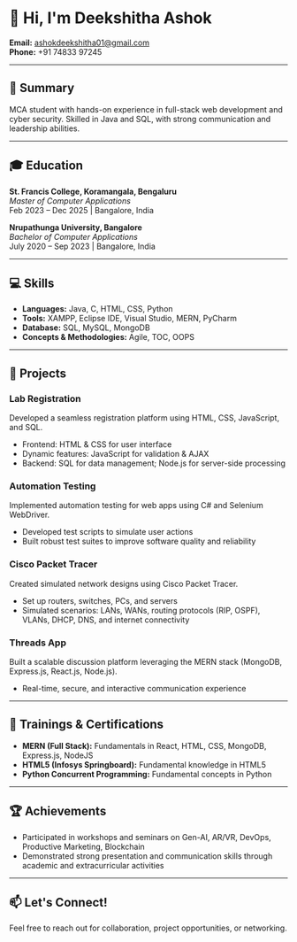 # 👋 Hi, I'm Deekshitha Ashok

**Email:** ashokdeekshitha01@gmail.com  
**Phone:** +91 74833 97245

---

## 📝 Summary

MCA student with hands-on experience in full-stack web development and cyber security. Skilled in Java and SQL, with strong communication and leadership abilities.

---

## 🎓 Education

**St. Francis College, Koramangala, Bengaluru**  
*Master of Computer Applications*  
Feb 2023 – Dec 2025 | Bangalore, India

**Nrupathunga University, Bangalore**  
*Bachelor of Computer Applications*  
July 2020 – Sep 2023 | Bangalore, India

---

## 💻 Skills

- **Languages:** Java, C, HTML, CSS, Python
- **Tools:** XAMPP, Eclipse IDE, Visual Studio, MERN, PyCharm
- **Database:** SQL, MySQL, MongoDB
- **Concepts & Methodologies:** Agile, TOC, OOPS

---

## 🚀 Projects

### Lab Registration
Developed a seamless registration platform using HTML, CSS, JavaScript, and SQL.  
- Frontend: HTML & CSS for user interface
- Dynamic features: JavaScript for validation & AJAX
- Backend: SQL for data management; Node.js for server-side processing

### Automation Testing
Implemented automation testing for web apps using C# and Selenium WebDriver.  
- Developed test scripts to simulate user actions
- Built robust test suites to improve software quality and reliability

### Cisco Packet Tracer
Created simulated network designs using Cisco Packet Tracer.  
- Set up routers, switches, PCs, and servers
- Simulated scenarios: LANs, WANs, routing protocols (RIP, OSPF), VLANs, DHCP, DNS, and internet connectivity

### Threads App
Built a scalable discussion platform leveraging the MERN stack (MongoDB, Express.js, React.js, Node.js).  
- Real-time, secure, and interactive communication experience

---

## 🏅 Trainings & Certifications

- **MERN (Full Stack):** Fundamentals in React, HTML, CSS, MongoDB, Express.js, NodeJS
- **HTML5 (Infosys Springboard):** Fundamental knowledge in HTML5
- **Python Concurrent Programming:** Fundamental concepts in Python

---

## 🏆 Achievements

- Participated in workshops and seminars on Gen-AI, AR/VR, DevOps, Productive Marketing, Blockchain
- Demonstrated strong presentation and communication skills through academic and extracurricular activities

---

## 📫 Let's Connect!

Feel free to reach out for collaboration, project opportunities, or networking.
